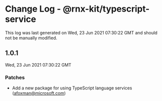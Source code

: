 # Change Log - @rnx-kit/typescript-service

This log was last generated on Wed, 23 Jun 2021 07:30:22 GMT and should not be manually modified.

<!-- Start content -->

## 1.0.1

Wed, 23 Jun 2021 07:30:22 GMT

### Patches

- Add a new package for using TypeScript language services (afoxman@microsoft.com)
